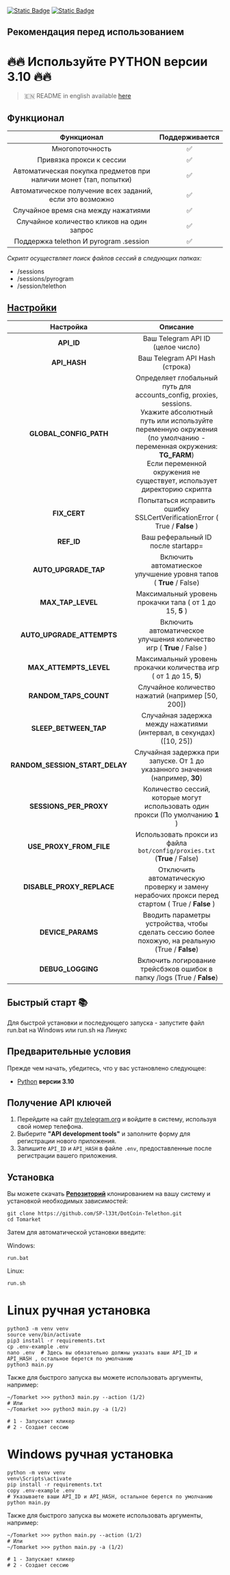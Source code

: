 [![Static Badge](https://img.shields.io/badge/Telegram-Channel-Link?style=for-the-badge&logo=Telegram&logoColor=white&logoSize=auto&color=blue)](https://t.me/+jJhUfsfFCn4zZDk0)      [![Static Badge](https://img.shields.io/badge/Telegram-Bot%20Link-Link?style=for-the-badge&logo=Telegram&logoColor=white&logoSize=auto&color=blue)](https://t.me/dotcoin_bot?start=r_525256526)

## Рекомендация перед использованием

# 🔥🔥 Используйте PYTHON версии 3.10 🔥🔥

> 🇪🇳 README in english available [here](README)

## Функционал  
|                            Функционал                             | Поддерживается |
|:-----------------------------------------------------------------:|:--------------:|
|                          Многопоточность                          |       ✅        |
|                     Привязка прокси к сессии                      |       ✅        |
| Автоматическая покупка предметов при наличии монет (тап, попытки) |       ✅        |
|     Автоматическое получение всех заданий, если это возможно      |       ✅        |
|                Случайное время сна между нажатиями                |       ✅        |
|            Случайное количество кликов на один запрос             |       ✅        |
|              Поддержка telethon И pyrogram .session               |       ✅        |

_Скрипт осуществляет поиск файлов сессий в следующих папках:_
* /sessions
* /sessions/pyrogram
* /session/telethon


## [Настройки](https://github.com/SP-l33t/DotCoin-Telethon/blob/main/.env-example/)
|           Настройка            |                                                                                                                              Описание                                                                                                                               |
|:------------------------------:|:-------------------------------------------------------------------------------------------------------------------------------------------------------------------------------------------------------------------------------------------------------------------:|
|           **API_ID**           |                                                                                                                  Ваш Telegram API ID (целое число)                                                                                                                  |
|          **API_HASH**          |                                                                                                                   Ваш Telegram API Hash (строка)                                                                                                                    |
|     **GLOBAL_CONFIG_PATH**     | Определяет глобальный путь для accounts_config, proxies, sessions. <br/>Укажите абсолютный путь или используйте переменную окружения (по умолчанию - переменная окружения: **TG_FARM**)<br/> Если переменной окружения не существует, использует директорию скрипта |
|          **FIX_CERT**          |                                                                                              Попытаться исправить ошибку SSLCertVerificationError ( True / **False** )                                                                                              |
|           **REF_ID**           |                                                                                                                 Ваш реферальный ID после startapp=                                                                                                                  |
|      **AUTO_UPGRADE_TAP**      |                                                                                                  Включить автоматиеское улучшение уровня тапов ( **True** / False)                                                                                                  |         
|       **MAX_TAP_LEVEL**        |                                                                                                      Максимальный уровень прокачки тапа ( от 1 до 15, **5** )                                                                                                       |
|   **AUTO_UPGRADE_ATTEMPTS**    |                                                                                                Включить автоматическое улучшения количество игр ( **True** / False )                                                                                                |
|     **MAX_ATTEMPTS_LEVEL**     |                                                                                                  Максимальный уровень прокачки количества игр ( от 1 до 15, **5**)                                                                                                  |
|     **RANDOM_TAPS_COUNT**      |                                                                                                          Случайное количество нажатий (например [50, 200])                                                                                                          |
|     **SLEEP_BETWEEN_TAP**      |                                                                                                Случайная задержка между нажатиями (интервал, в секундах) ([10, 25])                                                                                                 |
| **RANDOM_SESSION_START_DELAY** |                                                                                           Случайная задержка при запуске. От 1 до указанного значения (например, **30**)                                                                                            |
|     **SESSIONS_PER_PROXY**     |                                                                                           Количество сессий, которые могут использовать один прокси (По умолчанию **1** )                                                                                           |
|    **USE_PROXY_FROM_FILE**     |                                                                                              Использовать прокси из файла `bot/config/proxies.txt` (**True** / False)                                                                                               |
|   **DISABLE_PROXY_REPLACE**    |                                                                                   Отключить автоматическую проверку и замену нерабочих прокси перед стартом ( True / **False** )                                                                                    |
|       **DEVICE_PARAMS**        |                                                                                  Вводить параметры устройства, чтобы сделать сессию более похожую, на реальную  (True / **False**)                                                                                  |
|       **DEBUG_LOGGING**        |                                                                                               Включить логирование трейсбэков ошибок в папку /logs (True / **False**)                                                                                               |

## Быстрый старт 📚

Для быстрой установки и последующего запуска - запустите файл run.bat на Windows или run.sh на Линукс

## Предварительные условия
Прежде чем начать, убедитесь, что у вас установлено следующее:
- [Python](https://www.python.org/downloads/) **версии 3.10**

## Получение API ключей
1. Перейдите на сайт [my.telegram.org](https://my.telegram.org) и войдите в систему, используя свой номер телефона.
2. Выберите **"API development tools"** и заполните форму для регистрации нового приложения.
3. Запишите `API_ID` и `API_HASH` в файле `.env`, предоставленные после регистрации вашего приложения.

## Установка
Вы можете скачать [**Репозиторий**](https://github.com/SP-l33t/DotCoin-Telethon) клонированием на вашу систему и установкой необходимых зависимостей:
```shell
git clone https://github.com/SP-l33t/DotCoin-Telethon.git
cd Tomarket
```

Затем для автоматической установки введите:

Windows:
```shell
run.bat
```

Linux:
```shell
run.sh
```

# Linux ручная установка
```shell
python3 -m venv venv
source venv/bin/activate
pip3 install -r requirements.txt
cp .env-example .env
nano .env  # Здесь вы обязательно должны указать ваши API_ID и API_HASH , остальное берется по умолчанию
python3 main.py
```

Также для быстрого запуска вы можете использовать аргументы, например:
```shell
~/Tomarket >>> python3 main.py --action (1/2)
# Или
~/Tomarket >>> python3 main.py -a (1/2)

# 1 - Запускает кликер
# 2 - Создает сессию
```


# Windows ручная установка
```shell
python -m venv venv
venv\Scripts\activate
pip install -r requirements.txt
copy .env-example .env
# Указываете ваши API_ID и API_HASH, остальное берется по умолчанию
python main.py
```

Также для быстрого запуска вы можете использовать аргументы, например:
```shell
~/Tomarket >>> python main.py --action (1/2)
# Или
~/Tomarket >>> python main.py -a (1/2)

# 1 - Запускает кликер
# 2 - Создает сессию
```
